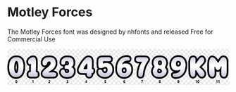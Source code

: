 # Motley Forces
The Motley Forces font was designed by nhfonts and released Free for Commercial Use

![motley-forces-overview](/005-motley-forces/motley-forces.png)
